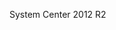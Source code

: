 <Token xmlns:xlink="http://www.w3.org/1999/xlink">System Center 2012 R2</Token>

<!--HONumber=Jun16_HO4-->


